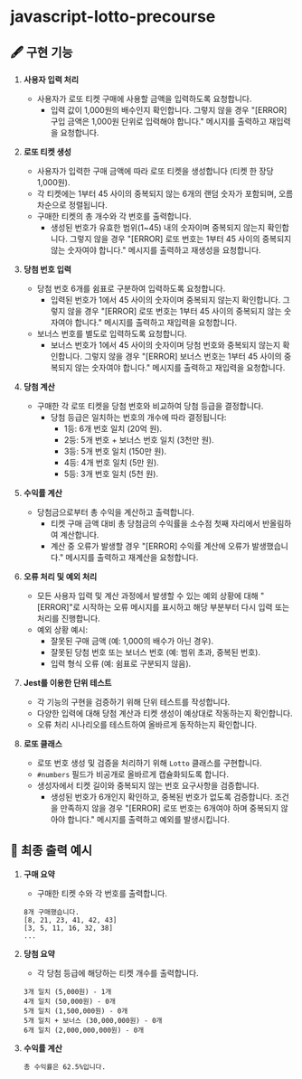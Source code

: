 # javascript-lotto-precourse



## 🖋 구현 기능

1. **사용자 입력 처리**
   - 사용자가 로또 티켓 구매에 사용할 금액을 입력하도록 요청합니다.
     - 입력 값이 1,000원의 배수인지 확인합니다. 그렇지 않을 경우 "[ERROR] 구입 금액은 1,000원 단위로 입력해야 합니다." 메시지를 출력하고 재입력을 요청합니다.

2. **로또 티켓 생성**
   - 사용자가 입력한 구매 금액에 따라 로또 티켓을 생성합니다 (티켓 한 장당 1,000원).
   - 각 티켓에는 1부터 45 사이의 중복되지 않는 6개의 랜덤 숫자가 포함되며, 오름차순으로 정렬됩니다.
   - 구매한 티켓의 총 개수와 각 번호를 출력합니다.
     - 생성된 번호가 유효한 범위(1~45) 내의 숫자이며 중복되지 않는지 확인합니다. 그렇지 않을 경우 "[ERROR] 로또 번호는 1부터 45 사이의 중복되지 않는 숫자여야 합니다." 메시지를 출력하고 재생성을 요청합니다.

3. **당첨 번호 입력**
   - 당첨 번호 6개를 쉼표로 구분하여 입력하도록 요청합니다.
     - 입력된 번호가 1에서 45 사이의 숫자이며 중복되지 않는지 확인합니다. 그렇지 않을 경우 "[ERROR] 로또 번호는 1부터 45 사이의 중복되지 않는 숫자여야 합니다." 메시지를 출력하고 재입력을 요청합니다.
   - 보너스 번호를 별도로 입력하도록 요청합니다.
     - 보너스 번호가 1에서 45 사이의 숫자이며 당첨 번호와 중복되지 않는지 확인합니다. 그렇지 않을 경우 "[ERROR] 보너스 번호는 1부터 45 사이의 중복되지 않는 숫자여야 합니다." 메시지를 출력하고 재입력을 요청합니다.

4. **당첨 계산**
   - 구매한 각 로또 티켓을 당첨 번호와 비교하여 당첨 등급을 결정합니다.
     - 당첨 등급은 일치하는 번호의 개수에 따라 결정됩니다:
       - 1등: 6개 번호 일치 (20억 원).
       - 2등: 5개 번호 + 보너스 번호 일치 (3천만 원).
       - 3등: 5개 번호 일치 (150만 원).
       - 4등: 4개 번호 일치 (5만 원).
       - 5등: 3개 번호 일치 (5천 원).

5. **수익률 계산**
   - 당첨금으로부터 총 수익을 계산하고 출력합니다.
     - 티켓 구매 금액 대비 총 당첨금의 수익률을 소수점 첫째 자리에서 반올림하여 계산합니다.
     - 계산 중 오류가 발생할 경우 "[ERROR] 수익률 계산에 오류가 발생했습니다." 메시지를 출력하고 재계산을 요청합니다.

6. **오류 처리 및 예외 처리**
   - 모든 사용자 입력 및 계산 과정에서 발생할 수 있는 예외 상황에 대해 "[ERROR]"로 시작하는 오류 메시지를 표시하고 해당 부분부터 다시 입력 또는 처리를 진행합니다.
   - 예외 상황 예시:
     - 잘못된 구매 금액 (예: 1,000의 배수가 아닌 경우).
     - 잘못된 당첨 번호 또는 보너스 번호 (예: 범위 초과, 중복된 번호).
     - 입력 형식 오류 (예: 쉼표로 구분되지 않음).

7. **Jest를 이용한 단위 테스트**
   - 각 기능의 구현을 검증하기 위해 단위 테스트를 작성합니다.
   - 다양한 입력에 대해 당첨 계산과 티켓 생성이 예상대로 작동하는지 확인합니다.
   - 오류 처리 시나리오를 테스트하여 올바르게 동작하는지 확인합니다.

8. **로또 클래스**
   - 로또 번호 생성 및 검증을 처리하기 위해 `Lotto` 클래스를 구현합니다.
   - `#numbers` 필드가 비공개로 올바르게 캡슐화되도록 합니다.
   - 생성자에서 티켓 길이와 중복되지 않는 번호 요구사항을 검증합니다.
     - 생성된 번호가 6개인지 확인하고, 중복된 번호가 없도록 검증합니다. 조건을 만족하지 않을 경우 "[ERROR] 로또 번호는 6개여야 하며 중복되지 않아야 합니다." 메시지를 출력하고 예외를 발생시킵니다.


## 🎉 최종 출력 예시

1. **구매 요약**
   - 구매한 티켓 수와 각 번호를 출력합니다.
   
   ```
   8개 구매했습니다.
   [8, 21, 23, 41, 42, 43]
   [3, 5, 11, 16, 32, 38]
   ...
   ```

2. **당첨 요약**
   - 각 당첨 등급에 해당하는 티켓 개수를 출력합니다.

   ```
   3개 일치 (5,000원) - 1개
   4개 일치 (50,000원) - 0개
   5개 일치 (1,500,000원) - 0개
   5개 일치 + 보너스 (30,000,000원) - 0개
   6개 일치 (2,000,000,000원) - 0개
   ```

3. **수익률 계산**
   ```
   총 수익률은 62.5%입니다.
   ```